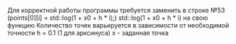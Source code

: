 Для корректной работы программы требуется заменить в строке №53 (points[0][i] = std::log(1 + x0 + h * i);) std::log(1 + x0 + h * i) на свою функцию
Количество точек варьируется в зависимости от необходимой точности
h = 0.1 (1 для арксинуса)
x - заданная точка
